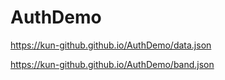 # AuthDemo

https://kun-github.github.io/AuthDemo/data.json

https://kun-github.github.io/AuthDemo/band.json
